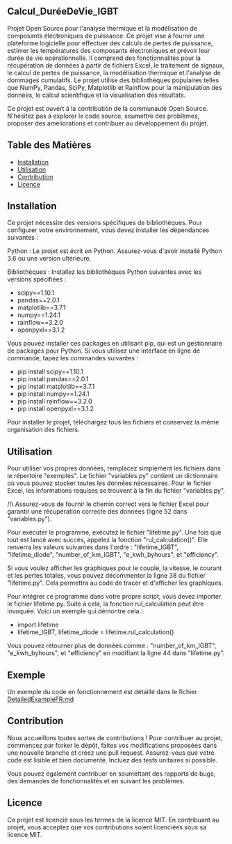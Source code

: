 ## Calcul_DuréeDeVie_IGBT

Projet Open Source pour l'analyse thermique et la modélisation de composants électroniques de puissance.
Ce projet vise à fournir une plateforme logicielle pour effectuer des calculs de pertes de puissance, estimer les températures des composants électroniques et prévoir leur durée de vie opérationnelle.
Il comprend des fonctionnalités pour la récupération de données à partir de fichiers Excel, le traitement de signaux, le calcul de pertes de puissance, la modélisation thermique et l'analyse de dommages cumulatifs.
Le projet utilise des bibliothèques populaires telles que NumPy, Pandas, SciPy, Matplotlib et Rainflow pour la manipulation des données, le calcul scientifique et la visualisation des résultats.

Ce projet est ouvert à la contribution de la communauté Open Source. N'hésitez pas à explorer le code source, soumettre des problèmes, proposer des améliorations et contribuer au développement du projet.

## Table des Matières
- [Installation](#Installation)
- [Utilisation](#Utilisation)
- [Contribution](#Contribution)
- [Licence](#Licence)

## Installation
Ce projet nécessite des versions spécifiques de bibliothèques. Pour configurer votre environnement, vous devez installer les dépendances suivantes :

  Python : Le projet est écrit en Python. Assurez-vous d'avoir installé Python 3.6 ou une version ultérieure.

  Bibliothèques : Installez les bibliothèques Python suivantes avec les versions spécifiées :
  - scipy==1.10.1
  - pandas==2.0.1
  - matplotlib==3.7.1
  - numpy==1.24.1
  - rainflow==3.2.0
  - openpyxl==3.1.2

Vous pouvez installer ces packages en utilisant pip, qui est un gestionnaire de packages pour Python. Si vous utilisez une interface en ligne de commande, tapez les commandes suivantes :

  - pip install scipy==1.10.1
  - pip install pandas==2.0.1
  - pip install matplotlib==3.7.1
  - pip install numpy==1.24.1
  - pip install rainflow==3.2.0
  - pip install openpyxl==3.1.2

Pour installer le projet, téléchargez tous les fichiers et conservez la même organisation des fichiers.

## Utilisation
Pour utiliser vos propres données, remplacez simplement les fichiers dans le répertoire "exemples". Le fichier "variables.py" contient un dictionnaire où vous pouvez stocker toutes les données nécessaires. Pour le fichier Excel, les informations requises se trouvent à la fin du fichier "variables.py".

/!\ Assurez-vous de fournir le chemin correct vers le fichier Excel pour garantir une récupération correcte des données (ligne 52 dans "variables.py").

Pour exécuter le programme, exécutez le fichier "lifetime.py". Une fois que tout est lancé avec succès, appelez la fonction "rul_calculation()". Elle renverra les valeurs suivantes dans l'ordre : "lifetime_IGBT", "lifetime_diode", "number_of_km_IGBT", "e_kwh_byhours", et "efficiency".

Si vous voulez afficher les graphiques pour le couple, la vitesse, le courant et les pertes totales, vous pouvez décommenter la ligne 38 du fichier "lifetime.py". Cela permettra au code de tracer et d'afficher les graphiques.

Pour intégrer ce programme dans votre propre script, vous devez importer le fichier lifetime.py. Suite à cela, la fonction rul_calculation peut être invoquée. Voici un exemple qui démontre cela :

- import lifetime
- lifetime_IGBT, lifetime_diode = lifetime.rul_calculation()

Vous pouvez retourner plus de données comme : "number_of_km_IGBT", "e_kwh_byhours", et "efficiency" en modifiant la ligne 44 dans "lifetime.py".

## Exemple
Un exemple du code en fonctionnement est détaillé dans le fichier [DetailedExampleFR.md](https://gitlab.com/PGarn/LifeTime_IGBT_Calculation/-/blob/main/details/DetailedExampleFR.md)

## Contribution
Nous accueillons toutes sortes de contributions ! Pour contribuer au projet, commencez par forker le dépôt, faites vos modifications proposées dans une nouvelle branche et créez une pull request. Assurez-vous que votre code est lisible et bien documenté. Incluez des tests unitaires si possible.

Vous pouvez également contribuer en soumettant des rapports de bugs, des demandes de fonctionnalités et en suivant les problèmes.

## Licence
Ce projet est licencié sous les termes de la licence MIT. En contribuant au projet, vous acceptez que vos contributions soient licenciées sous sa licence MIT.
